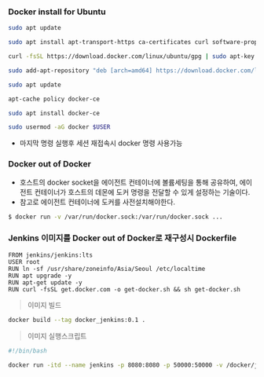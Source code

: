 ### Docker install for Ubuntu
```bash
sudo apt update

sudo apt install apt-transport-https ca-certificates curl software-properties-common

curl -fsSL https://download.docker.com/linux/ubuntu/gpg | sudo apt-key add -

sudo add-apt-repository "deb [arch=amd64] https://download.docker.com/linux/ubuntu bionic stable"

sudo apt update

apt-cache policy docker-ce

sudo apt install docker-ce

sudo usermod -aG docker $USER
```
- 마지막 명령 실행후 세션 재접속시 docker 명령 사용가능

### Docker out of Docker

- 호스트의 docker socket을 에이전트 컨테이너에 볼륨세팅을 통해 공유하여, 에이전트 컨테이너가 호스트의 데몬에 도커 명령을 전달할 수 있게 설정하는 기술이다.
- 참고로 에이전트 컨테이너에 도커를 사전설치해야한다.

```bash
$ docker run -v /var/run/docker.sock:/var/run/docker.sock ...
```

### Jenkins 이미지를 Docker out of Docker로 재구성시 Dockerfile

```
FROM jenkins/jenkins:lts
USER root
RUN ln -sf /usr/share/zoneinfo/Asia/Seoul /etc/localtime
RUN apt upgrade -y
RUN apt-get update -y
RUN curl -fsSL get.docker.com -o get-docker.sh && sh get-docker.sh
```

> 이미지 빌드

```bash
docker build --tag docker_jenkins:0.1 .
```

> 이미지 실행스크립트

```bash
#!/bin/bash

docker run -itd --name jenkins -p 8080:8080 -p 50000:50000 -v /docker/jenkins:/var/jenkins_home -v /var/run/docker.sock:/var/run/docker.sock -e JAVA_OPTS='-Duser.timezone=Asia/Seoul -Dfile.encoding=UTF-8 -Dsun.jnu.encoding=UTF-8' -u root docker_jenkins:0.1
```
